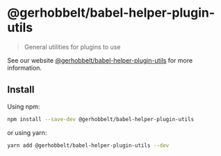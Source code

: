 # @gerhobbelt/babel-helper-plugin-utils

> General utilities for plugins to use

See our website [@gerhobbelt/babel-helper-plugin-utils](https://babeljs.io/docs/en/next/babel-helper-plugin-utils.html) for more information.

## Install

Using npm:

```sh
npm install --save-dev @gerhobbelt/babel-helper-plugin-utils
```

or using yarn:

```sh
yarn add @gerhobbelt/babel-helper-plugin-utils --dev
```
